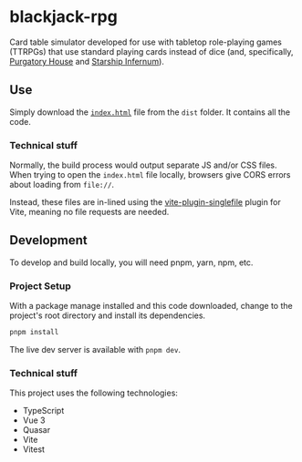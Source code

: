 # blackjack-rpg

Card table simulator developed for use with tabletop role-playing games (TTRPGs) that use
standard playing cards instead of dice (and, specifically, [Purgatory House](https://www.wicked-clever.com/purgatory-house/)
and [Starship Infernum](https://www.wicked-clever.com/our-games/starship-infernum/)).

## Use

Simply download the [`index.html`](./dist/index.html) file from the `dist` folder. It
contains all the code.

### Technical stuff

Normally, the build process would output separate JS and/or CSS files. When trying to
open the `index.html` file locally, browsers give CORS errors about loading from `file://`.

Instead, these files are in-lined using the
[vite-plugin-singlefile](https://github.com/richardtallent/vite-plugin-singlefile) plugin
for Vite, meaning no file requests are needed.

## Development

To develop and build locally, you will need pnpm, yarn, npm, etc.

### Project Setup

With a package manage installed and this code downloaded, change to the project's
root directory and install its dependencies.

```sh
pnpm install
```

The live dev server is available with `pnpm dev`.

### Technical stuff

This project uses the following technologies:

* TypeScript
* Vue 3
* Quasar
* Vite
* Vitest
